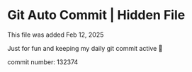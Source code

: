 # Git Auto Commit | Hidden File

This file was added Feb 12, 2025

Just for fun and keeping my daily git commit active 🤪

commit number: 132374
